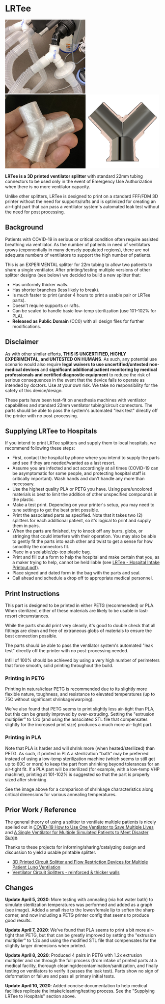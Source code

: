 # LRTee
<img src="./Images/LRTee_onMachine.JPG" style='max-height:240px;'/><img src="./Images/LRTee3_PETG.jpg" style='max-height:240px;'/><img src="./Images/LRTee3_CrossSection.png" style='max-height:240px;'/>

**LRTee is a 3D printed ventilator splitter** with standard 22mm tubing connectors to be used only in the event of Emergency Use Authorization when there is no more ventilator capacity.

Unlike other splitters, LRTee is designed to print on a standard FFF/FDM 3D printer without the need for supports/rafts and is optimized for creating an air-tight part that can pass a ventilator system's automated leak test without the need for post processing.

## Background

Patients with COVID-19 in serious or critical condition often require assisted breathing via ventilator. As the number of patients in need of ventilators grows (exponentially in many densely populated regions), there are not adequate numbers of ventilators to support the high number of patients.

This is an EXPERIMENTAL splitter for 22m tubing to allow two patients to share a single ventilator. After printing/testing multiple versions of other splitter designs (see below) we decided to build a new splitter that:

* Has uniformly thicker walls.
* Has shorter branches (less likely to break).
* Is much faster to print (under 4 hours to print a usable pair or LRTee parts).
* Doesn't require supports or rafts.
* Can be scaled to handle basic low-temp sterilization (use 101-102% for PLA).
* **Released as Public Domain** (CC0) with all design files for further modifications.

## Disclaimer

As with other similar efforts, **THIS IS UNCERTIFIED, HIGHLY EXPERIMENTAL, and UNTESTED ON HUMANS**. As such, any potential use scenario would also require **legal waivers to use uncertified/untested non-medical devices** and **significant additional patient monitoring by medical professionals and certified diagnostic equipment** to reduce the risk of serious consequences in the event that the device fails to operate as intended by doctors. Use at your own risk. We take no responsibility for the safety of this device/design. 

These parts have been test-fit on anesthesia machines with ventilator capabilities and standard 22mm ventilator tubing/circuit connectors. The parts should be able to pass the system's automated "leak test" directly off the printer with no post-processing.

## Supplying LRTee to Hospitals

If you intend to print LRTee splitters and supply them to local hospitals, we recommend following these steps:

* First, contact the hospital by phone where you intend to supply the parts and see if they are needed/wanted as a last resort.
* Assume you are infected and act accordingly at all times (COVID-19 can be asymptomatic for some people, and protecting hospital staff is critically important). Wash hands and don't handle any more than necessary.
* Use the highest quality PLA or PETG you have. Using pure/uncolored materials is best to limit the addition of other unspecified compounds in the plastic.
* Make a test print. Depending on your printer's setup, you may need to tune settings to get the best print possible.
* Print the associated parts as specified. Note that it takes two (2) splitters for each additional patient, so it's logical to print and supply them in pairs.
* When the parts are finished, try to knock off any burrs, globs, or stringing that could interfere with their operation. You may also be able to gently fit the parts into each other and twist to get a sense for how smoothly the connectors fit.
* Place in a sealable/zip-top plastic bag.
* Print and fill out a form to help the hospital and make certain that you, as a maker trying to help, cannot be held liable (see [LRTee - Hospital Intake Printout.pdf](https://3dprint.nih.gov/sites/default/files/models/supplemental_documentation/LRTee%20-%20Hospital%20Intake%20Printout_0.pdf)).
* Place signed and dated form in the bag with the parts and seal.
* Call ahead and schedule a drop off to appropriate medical personnel.

## Print Instructions

This part is designed to be printed in either PETG (recommended) or PLA. When sterilized, either of these materials are likely to be usable in last-resort circumstances.

While the parts should print very cleanly, it's good to double check that all fittings are clean and free of extraneous globs of materials to ensure the best connection possible. 

The parts should be able to pass the ventilator system's automated "leak test" directly off the printer with no post-processing needed.

Infill of 100% should be achieved by using a very high number of perimeters that force smooth, solid printing throughout the build.

### Printing in PETG

Printing in natural/clear PETG is recommended due to its slightly more flexible nature, toughness, and resistance to elevated temperatures (up to 75C without significant shrinkage/warping).

We've also found that PETG seems to print slightly less air-tight than PLA, but this can be greatly improved by over-extruding. Setting the "extrusion multiplier" to 1.2x (and using the associated STL file that compensates slightly for the increased print size) produces a much more air-tight part.

### Printing in PLA

Note that PLA is harder and will shrink more (when heated/sterilized) than PETG. As such, if printed in PLA a sterilization "bath" may be preferred instead of using a low-temp sterilization machine (which seems to still get up to 60C or more) to keep the part from shrinking beyond tolerances for an air-tight fit. If a PLA part will be sterilized (for example, with a low-temp VHP machine), printing at 101-102% is suggested so that the part is properly sized after shrinking.

See the image above for a comparison of shrinkage characteristics along critical dimensions for various annealing temperatures. 

## Prior Work / Reference

The general theory of using a splitter to ventilate multiple patients is nicely spelled out in [COVID-19 How to Use One Ventilator to Save Multiple Lives](https://www.youtube.com/watch?v=uClq978oohY) and [A Single Ventilator for Multiple Simulated Patients to Meet Disaster Surge](https://onlinelibrary.wiley.com/doi/epdf/10.1197/j.aem.2006.05.009).

Thanks to these projects for informing/sharing/catalyzing design and discussion to yield a usable printable splitter.
* [3D Printed Circuit Splitter and Flow Restriction Devices for Multiple Patient Lung Ventilation](https://www.prusaprinters.org/prints/25808-3d-printed-circuit-splitter-and-flow-restriction-d)
* [Ventilator Circuit Splitters - reinforced & thicker walls](https://www.prusaprinters.org/prints/27803-ventilator-circuit-splitters-reinforced-thicker-wa)

## Changes

**Update April 5, 2020**: More testing with annealing (via hot water bath) to simulate sterilization temperatures was performed and added as a graph (see image). Added a small rise to the lower/female lip to soften the sharp corner, and now including a PETG printer config that seems to produce good results.

**Update April 7, 2020**: We've found that PLA seems to print a bit more air-tight than PETG, but that can be greatly improved by setting the "extrusion multiplier" to 1.2x and using the modified STL file that compensates for the slightly larger dimensions when printed.

**Update April 8, 2020**: Produced 4 pairs in PETG with 1.2x extrusion multiplier and ran through the full process (from intake of printed parts at a medical facility, thorough cleaning/decontamination/sanitization, and finally testing on ventilators to verify it passes the leak test).  Parts show no sign of deformation or failure and pass all primary initial tests.

**Update April 10, 2020**: Added concise documentation to help medical facilities replicate the intake/cleaning/testing process. See the "Supplying LRTee to Hospitals" section above.

